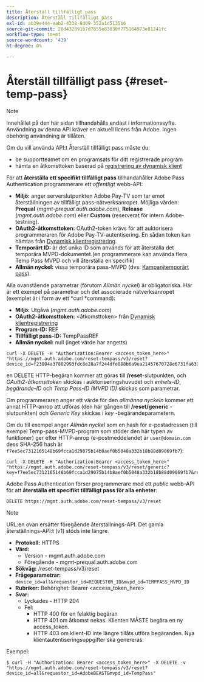 ```yaml
---
title: Återställ tillfälligt pass
description: Återställ tillfälligt pass
exl-id: ab39e444-eab2-4338-8d09-352a1d5135b6
source-git-commit: 28d432891b7d7855e83830f775164973e81241fc
workflow-type: tm+mt
source-wordcount: '439'
ht-degree: 0%

---
```


# Återställ tillfälligt pass {#reset-temp-pass}

>[!NOTE]
>
>Innehållet på den här sidan tillhandahålls endast i informationssyfte. Användning av denna API kräver en aktuell licens från Adobe. Ingen obehörig användning är tillåten.
>
>Om du vill använda API:t Återställ tillfälligt pass måste du:
>- be supportteamet om en programsats för ditt registrerade program
>- hämta en åtkomsttoken baserad på [registrering av dynamisk klient](dynamic-client-registration.md)
> 

För att **återställa ett specifikt tillfälligt pass** tillhandahåller Adobe Pass Authentication programmerare ett *offentligt* webb-API:

- **Miljö:** anger serverslutpunkten Adobe Pay-TV som tar emot återställningen av tillfälligt pass-nätverksanropet. Möjliga värden: **Prequal** (*mgmt-prequal.auth.adobe.com*), **Release** (*mgmt.auth.adobe.com*) eller **Custom** (reserverat för intern Adobe-testning).
- **OAuth2-åtkomsttoken:** OAuth2-token krävs för att auktorisera programmeraren för Adobe Pay-TV-autentisering. En sådan token kan hämtas från [Dynamisk klientregistrering](dynamic-client-registration.md).
- **Temporärt ID:** är det unika ID som används för att återställa det temporära MVPD-dokumentet.(en programmerare kan använda flera Temp Pass MVPD och vill återställa en specifik)
- **Allmän nyckel:** vissa temporära pass-MVPD (dvs. [Kampanjtemporärt pass](promotional-temp-pass.md)).

Alla ovanstående parametrar (förutom *Allmän nyckel*) är obligatoriska. Här är ett exempel på parametrar och det associerade nätverksanropet (exemplet är i form av ett *curl *command):

- **Miljö:** Utgåva (*mgmt.auth.adobe.com*)
- **OAuth2-åtkomsttoken:** &lt;åtkomsttoken> från [Dynamisk klientregistrering](dynamic-client-registration.md)
- **Program-ID:** REF
- **Tillfälligt pass-ID:** TempPassREF
- **Allmän nyckel:** null (inget värde har angetts)

```curl
curl -X DELETE -H "Authorization:Bearer <access_token_here>" "https://mgmt.auth.adobe.com/reset-tempass/v3/reset?device_id=f23804a37802993fdc8e28a7f244dfe088b6a9ea21457670728e6731fa639991&requestor_id=REF&mvpd_id=TempPassREF"
```

en DELETE HTTP-begäran kommer att göras till **/reset**-slutpunkten, och *OAuth2-åtkomsttoken* skickas i auktoriseringshuvudet och *enhets-ID*, *begärande-ID* och *Temp Pass-ID (MVPD ID)* skickas som parametrar.

Om programmeraren anger ett värde för den *allmänna nyckeln* kommer ett annat HTTP-anrop att utföras (den här gången till **/reset/generic** -slutpunkten) och *Generic Key* skickas i *key* -begärandeparametern.

Om du till exempel anger *Allmän nyckel* som en hash för e-postadressen (till exempel
Temp-pass-MVPD-program som stöder den här typen av funktioner) ger
efter HTTP-anrop (e-postmeddelandet är `user@domain.com` dess SHA-256
hash är `f7ee5ec7312165148b69fcca1d29075b14b8aef0b5048a332b18b88d09069fb7`):

```curl
curl -X DELETE -H "Authorization:Bearer <access_token_here>"
"https://mgmt.auth.adobe.com/reset-tempass/v3/reset/generic?key=f7ee5ec7312165148b69fcca1d29075b14b8aef0b5048a332b18b88d09069fb7&requestor_id=REF&mvpd_id=TempPassREF"
```


Adobe Pass Authentication förser programmerare med ett *public* webb-API för att **återställa ett specifikt tillfälligt pass för alla enheter**:

```url
DELETE https://mgmt.auth.adobe.com/reset-tempass/v3/reset
```

>[!NOTE]
>URL:en ovan ersätter föregående återställnings-API. Det gamla återställnings-API:t (v1) stöds inte längre.

- **Protokoll:** HTTPS
- **Värd:**
   - Version - mgmt.auth.adobe.com
   - Föregående - mgmt-prequal.auth.adobe.com
- **Sökväg:** /reset-tempass/v3/reset
- **Frågeparametrar:** `device_id=all&requestor_id=REQUESTOR_ID&mvpd_id=TEMPPASS_MVPD_ID`
- **Rubriker:** Behörighet: Bearer &lt;access_token_here>
- **Svar:**
   - Lyckades - HTTP 204
   - Fel:
      - HTTP 400 för en felaktig begäran
      - HTTP 401 om åtkomst nekas. Klienten MÅSTE begära en ny access_token.
      - HTTP 403 om klient-ID inte längre tillåts utföra begäranden. Nya klientautentiseringsuppgifter ska genereras.


Exempel:

```curl
$ curl -H "Authorization: Bearer <access_token_here>" -X DELETE -v "https://mgmt.auth.adobe.com/reset-tempass/v3/reset?device_id=all&requestor_id=AdobeBEAST&mvpd_id=TempPass"
```
